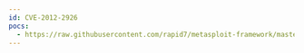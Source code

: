 ```yaml
---
id: CVE-2012-2926
pocs:
  - https://raw.githubusercontent.com/rapid7/metasploit-framework/master/modules/auxiliary/scanner/http/atlassian_crowd_fileaccess.rb
---
```

